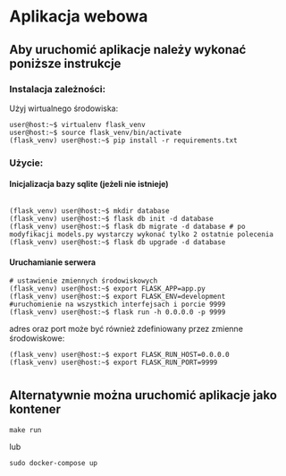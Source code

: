 # Aplikacja webowa

## Aby uruchomić aplikacje należy wykonać poniższe instrukcje

### Instalacja zależności:

Użyj wirtualnego środowiska:

```console
user@host:~$ virtualenv flask_venv
user@host:~$ source flask_venv/bin/activate
(flask_venv) user@host:~$ pip install -r requirements.txt

```

### Użycie:

#### Inicjalizacja bazy sqlite (jeżeli nie istnieje)

```console

(flask_venv) user@host:~$ mkdir database
(flask_venv) user@host:~$ flask db init -d database
(flask_venv) user@host:~$ flask db migrate -d database # po modyfikacji models.py wystarczy wykonać tylko 2 ostatnie polecenia 
(flask_venv) user@host:~$ flask db upgrade -d database

```

#### Uruchamianie serwera

```console
# ustawienie zmiennych środowiskowych
(flask_venv) user@host:~$ export FLASK_APP=app.py 
(flask_venv) user@host:~$ export FLASK_ENV=development
#uruchomienie na wszystkich interfejsach i porcie 9999
(flask_venv) user@host:~$ flask run -h 0.0.0.0 -p 9999
```

adres oraz port może być również zdefiniowany przez zmienne środowiskowe:

```console
(flask_venv) user@host:~$ export FLASK_RUN_HOST=0.0.0.0
(flask_venv) user@host:~$ export FLASK_RUN_PORT=9999
```
#
## Alternatywnie można uruchomić aplikacje jako kontener

```
make run
```
lub 
```
sudo docker-compose up
```
